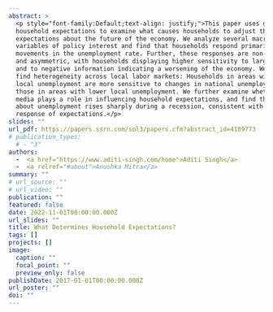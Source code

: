 ```yaml
---
abstract: >
  <p style="font-family:Default;text-align: justify;">This paper uses daily data on
  household expectations to examine what causes households to adjust their
  expectations about the future of the economy. We analyze several macro
  variables of policy interest and find that households respond primarily to
  movements in the unemployment rate. Further, these responses are non-linear
  and asymmetric, with households displaying higher sensitivity to larger shocks
  and to negative information indicating a worsening of the economy. We also
  find heterogeneity across local labor markets: Households in areas with higher
  local unemployment are more sensitive to changes in national unemployment than
  those in areas with lower local unemployment. We further examine whether the
  media plays a role in influencing household expectations, and find that news
  about unemployment rises sharply during a recession, consistent with the
  response of expectations.</p>
slides: ""
url_pdf: https://papers.ssrn.com/sol3/papers.cfm?abstract_id=4189773
# publication_types:
  # - "3"
authors:
  -  <a href="https://www.aditi-singh.com/home">Aditi Singh</a>
  -  <a relref="#about">Anushka Mitra</a>
summary: ""
# url_source: ""
# url_video: ""
publication: ""
featured: false
date: 2022-11-01T00:00:00.000Z
url_slides: ""
title: What Determines Household Expectations?
tags: []
projects: []
image:
  caption: ""
  focal_point: ""
  preview_only: false
publishDate: 2017-01-01T00:00:00.000Z
url_poster: ""
doi: ""
---
```


